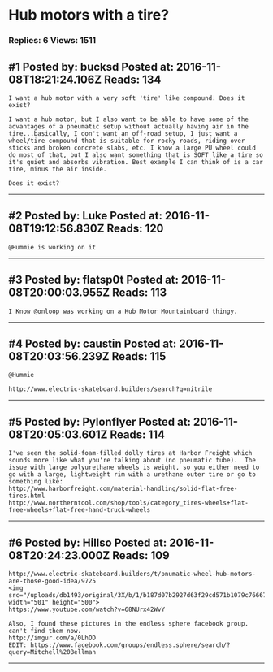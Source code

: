 # Hub motors with a tire?

### Replies: 6 Views: 1511

## \#1 Posted by: bucksd Posted at: 2016-11-08T18:21:24.106Z Reads: 134

```
I want a hub motor with a very soft 'tire' like compound. Does it exist?

I want a hub motor, but I also want to be able to have some of the advantages of a pneumatic setup without actually having air in the tire...basically, I don't want an off-road setup, I just want a wheel/tire compound that is suitable for rocky roads, riding over sticks and broken concrete slabs, etc. I know a large PU wheel could do most of that, but I also want something that is SOFT like a tire so it's quiet and absorbs vibration. Best example I can think of is a car tire, minus the air inside. 

Does it exist?
```

---
## \#2 Posted by: Luke Posted at: 2016-11-08T19:12:56.830Z Reads: 120

```
@Hummie is working on it
```

---
## \#3 Posted by: flatsp0t Posted at: 2016-11-08T20:00:03.955Z Reads: 113

```
I Know @onloop was working on a Hub Motor Mountainboard thingy.
```

---
## \#4 Posted by: caustin Posted at: 2016-11-08T20:03:56.239Z Reads: 115

```
@Hummie

http://www.electric-skateboard.builders/search?q=nitrile
```

---
## \#5 Posted by: Pylonflyer Posted at: 2016-11-08T20:05:03.601Z Reads: 114

```
I've seen the solid-foam-filled dolly tires at Harbor Freight which sounds more like what you're talking about (no pneumatic tube).  The issue with large polyurethane wheels is weight, so you either need to go with a large, lightweight rim with a urethane outer tire or go to something like:
http://www.harborfreight.com/material-handling/solid-flat-free-tires.html
http://www.northerntool.com/shop/tools/category_tires-wheels+flat-free-wheels+flat-free-hand-truck-wheels
```

---
## \#6 Posted by: Hillso Posted at: 2016-11-08T20:24:23.000Z Reads: 109

```
http://www.electric-skateboard.builders/t/pnumatic-wheel-hub-motors-are-those-good-idea/9725
<img src="/uploads/db1493/original/3X/b/1/b187d07b2927d63f29cd571b1079c76667de71ef.jpg" width="501" height="500">
https://www.youtube.com/watch?v=68NUrx42WvY

Also, I found these pictures in the endless sphere facebook group. can't find them now.
http://imgur.com/a/0LhOD
EDIT: https://www.facebook.com/groups/endless.sphere/search/?query=Mitchell%20Bellman
```

---
